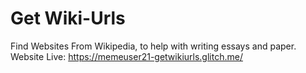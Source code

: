 # Get Wiki-Urls
Find Websites From Wikipedia, to help with writing essays and paper.
<br/>
Website Live: https://memeuser21-getwikiurls.glitch.me/
